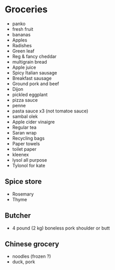 # Groceries

- panko
- fresh fruit
- bananas
- Apples
- Radishes
- Green leaf
- Reg & fancy cheddar
- multigrain bread
- Apple juice
- Spicy Italian sausage
- Breakfast sausage
- Ground pork and beef
- Dijon
- pickled eggplant
- pizza sauce
- penne
- pasta sauce x3 (not tomatoe sauce)
- sambal olek
- Apple cider vinaigre
- Regular tea
- Saran wrap
- Recycling bags
- Paper towels
- toilet paper
- kleenex
- lysol all purpose
- Tylonol for kate

## Spice store

- Rosemary
- Thyme

## Butcher

- 4 pound (2 kg) boneless pork shoulder or butt

## Chinese grocery

- noodles (frozen ?)
- duck, pork
